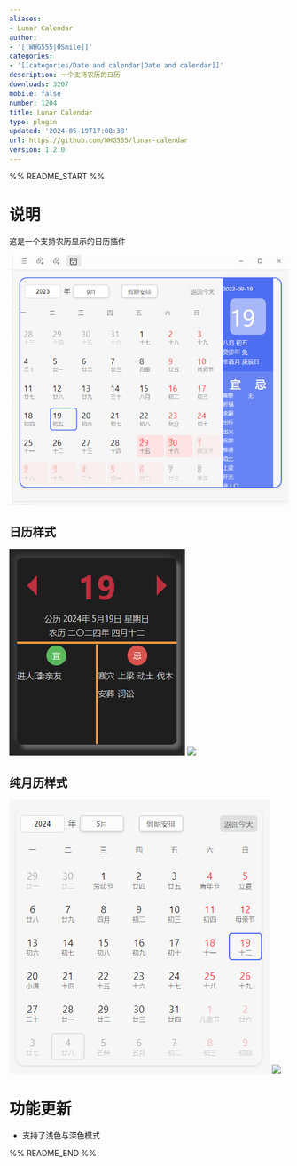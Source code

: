```yaml
---
aliases:
- Lunar Calendar
author:
- '[[WHG555|OSmile]]'
categories:
- '[[categories/Date and calendar|Date and calendar]]'
description: 一个支持农历的日历
downloads: 3207
mobile: false
number: 1204
title: Lunar Calendar
type: plugin
updated: '2024-05-19T17:08:38'
url: https://github.com/WHG555/lunar-calendar
version: 1.2.0
---
```


%% README_START %%

# 说明
这是一个支持农历显示的日历插件

![](https://raw.githubusercontent.com/WHG555/lunar-calendar/HEAD/screenshot.png)

## 日历样式
![](https://raw.githubusercontent.com/WHG555/lunar-calendar/HEAD/calendar-day.png) ![](calendar-day-night.png)
## 纯月历样式
![](https://raw.githubusercontent.com/WHG555/lunar-calendar/HEAD/calendar-lunar.png) ![](calendar-lunar-night.png)

# 功能更新
- 支持了浅色与深色模式


%% README_END %%